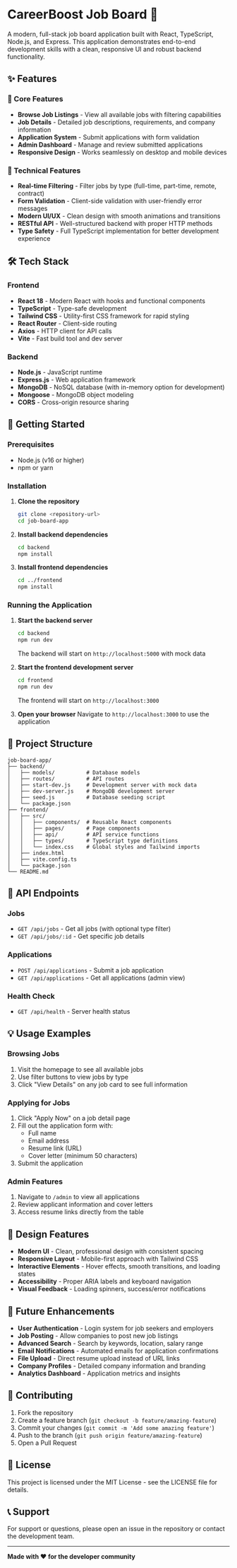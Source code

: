 # CareerBoost Job Board 🚀

A modern, full-stack job board application built with React, TypeScript, Node.js, and Express. This application demonstrates end-to-end development skills with a clean, responsive UI and robust backend functionality.

## ✨ Features

### 🎯 Core Features

- **Browse Job Listings** - View all available jobs with filtering capabilities
- **Job Details** - Detailed job descriptions, requirements, and company information
- **Application System** - Submit applications with form validation
- **Admin Dashboard** - Manage and review submitted applications
- **Responsive Design** - Works seamlessly on desktop and mobile devices

### 🔧 Technical Features

- **Real-time Filtering** - Filter jobs by type (full-time, part-time, remote, contract)
- **Form Validation** - Client-side validation with user-friendly error messages
- **Modern UI/UX** - Clean design with smooth animations and transitions
- **RESTful API** - Well-structured backend with proper HTTP methods
- **Type Safety** - Full TypeScript implementation for better development experience

## 🛠️ Tech Stack

### Frontend

- **React 18** - Modern React with hooks and functional components
- **TypeScript** - Type-safe development
- **Tailwind CSS** - Utility-first CSS framework for rapid styling
- **React Router** - Client-side routing
- **Axios** - HTTP client for API calls
- **Vite** - Fast build tool and dev server

### Backend

- **Node.js** - JavaScript runtime
- **Express.js** - Web application framework
- **MongoDB** - NoSQL database (with in-memory option for development)
- **Mongoose** - MongoDB object modeling
- **CORS** - Cross-origin resource sharing

## 🚀 Getting Started

### Prerequisites

- Node.js (v16 or higher)
- npm or yarn

### Installation

1. **Clone the repository**

   ```bash
   git clone <repository-url>
   cd job-board-app
   ```

2. **Install backend dependencies**

   ```bash
   cd backend
   npm install
   ```

3. **Install frontend dependencies**
   ```bash
   cd ../frontend
   npm install
   ```

### Running the Application

1. **Start the backend server**

   ```bash
   cd backend
   npm run dev
   ```

   The backend will start on `http://localhost:5000` with mock data

2. **Start the frontend development server**

   ```bash
   cd frontend
   npm run dev
   ```

   The frontend will start on `http://localhost:3000`

3. **Open your browser**
   Navigate to `http://localhost:3000` to use the application

## 📁 Project Structure

```
job-board-app/
├── backend/
│   ├── models/          # Database models
│   ├── routes/          # API routes
│   ├── start-dev.js     # Development server with mock data
│   ├── dev-server.js    # MongoDB development server
│   ├── seed.js          # Database seeding script
│   └── package.json
├── frontend/
│   ├── src/
│   │   ├── components/  # Reusable React components
│   │   ├── pages/       # Page components
│   │   ├── api/         # API service functions
│   │   ├── types/       # TypeScript type definitions
│   │   └── index.css    # Global styles and Tailwind imports
│   ├── index.html
│   ├── vite.config.ts
│   └── package.json
└── README.md
```

## 🔗 API Endpoints

### Jobs

- `GET /api/jobs` - Get all jobs (with optional type filter)
- `GET /api/jobs/:id` - Get specific job details

### Applications

- `POST /api/applications` - Submit a job application
- `GET /api/applications` - Get all applications (admin view)

### Health Check

- `GET /api/health` - Server health status

## 💡 Usage Examples

### Browsing Jobs

1. Visit the homepage to see all available jobs
2. Use filter buttons to view jobs by type
3. Click "View Details" on any job card to see full information

### Applying for Jobs

1. Click "Apply Now" on a job detail page
2. Fill out the application form with:
   - Full name
   - Email address
   - Resume link (URL)
   - Cover letter (minimum 50 characters)
3. Submit the application

### Admin Features

1. Navigate to `/admin` to view all applications
2. Review applicant information and cover letters
3. Access resume links directly from the table

## 🎨 Design Features

- **Modern UI** - Clean, professional design with consistent spacing
- **Responsive Layout** - Mobile-first approach with Tailwind CSS
- **Interactive Elements** - Hover effects, smooth transitions, and loading states
- **Accessibility** - Proper ARIA labels and keyboard navigation
- **Visual Feedback** - Loading spinners, success/error notifications

## 🔮 Future Enhancements

- **User Authentication** - Login system for job seekers and employers
- **Job Posting** - Allow companies to post new job listings
- **Advanced Search** - Search by keywords, location, salary range
- **Email Notifications** - Automated emails for application confirmations
- **File Upload** - Direct resume upload instead of URL links
- **Company Profiles** - Detailed company information and branding
- **Analytics Dashboard** - Application metrics and insights

## 🤝 Contributing

1. Fork the repository
2. Create a feature branch (`git checkout -b feature/amazing-feature`)
3. Commit your changes (`git commit -m 'Add some amazing feature'`)
4. Push to the branch (`git push origin feature/amazing-feature`)
5. Open a Pull Request

## 📄 License

This project is licensed under the MIT License - see the LICENSE file for details.

## 📞 Support

For support or questions, please open an issue in the repository or contact the development team.

---

**Made with ❤️ for the developer community**
